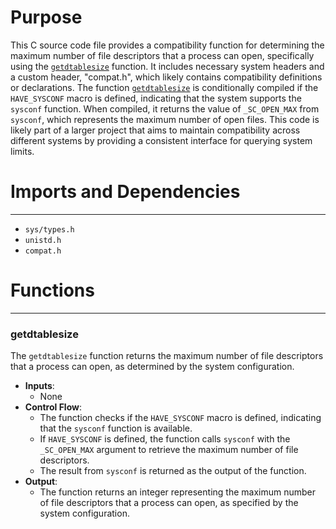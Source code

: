 # Purpose
This C source code file provides a compatibility function for determining the maximum number of file descriptors that a process can open, specifically using the [`getdtablesize`](#getdtablesize) function. It includes necessary system headers and a custom header, "compat.h", which likely contains compatibility definitions or declarations. The function [`getdtablesize`](#getdtablesize) is conditionally compiled if the `HAVE_SYSCONF` macro is defined, indicating that the system supports the `sysconf` function. When compiled, it returns the value of `_SC_OPEN_MAX` from `sysconf`, which represents the maximum number of open files. This code is likely part of a larger project that aims to maintain compatibility across different systems by providing a consistent interface for querying system limits.
# Imports and Dependencies

---
- `sys/types.h`
- `unistd.h`
- `compat.h`


# Functions

---
### getdtablesize<!-- {{#callable:getdtablesize}} -->
The `getdtablesize` function returns the maximum number of file descriptors that a process can open, as determined by the system configuration.
- **Inputs**:
    - None
- **Control Flow**:
    - The function checks if the `HAVE_SYSCONF` macro is defined, indicating that the `sysconf` function is available.
    - If `HAVE_SYSCONF` is defined, the function calls `sysconf` with the `_SC_OPEN_MAX` argument to retrieve the maximum number of file descriptors.
    - The result from `sysconf` is returned as the output of the function.
- **Output**:
    - The function returns an integer representing the maximum number of file descriptors that a process can open, as specified by the system configuration.


